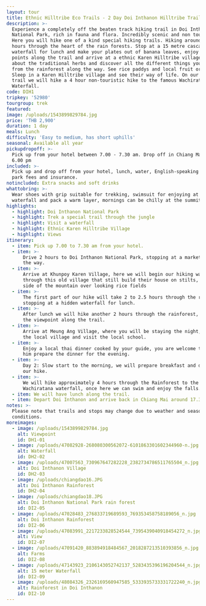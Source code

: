 ```yaml
---
layout: tour
title: Ethnic Hilltribe Eco Trails - 2 Day Doi Inthanon Hilltribe Trail
description: >-
  Experience a completely off the beaten track hiking trail in Doi Inthanon
  National Park, rich in fauna and flora. Incredibly scenic and non touristic.
  Here you will hike one of a kind special hiking trails. Hiking around 4 to 5
  hours through the heart of the rain forests. Stop at a 15 metre cascading
  waterfall for lunch and make your plates out of banana leaves, enjoy view
  points along the trail and arrive at a ethnic Karen Hilltribe village, learn
  about the traditional herbs and discover all the different things you can eat
  from the rainforest along the way. See rice paddys and local fruit orchards.
  Sleep in a Karen Hilltribe village and see their way of life. On our 2 day
  trail we will hike a 4 hour non-touristic hike to the famous Wachiratana
  Waterfall.
code: DIH1
tripkey: '52980'
tourgroup: trek
featured:
image: /uploads/1543899829784.jpg
price: 'THB 2,900'
duration: 1 day
meals: Lunch
difficulty: 'Easy to medium, has short uphills'
seasonal: Available all year
pickupdropoff: >-
  Pick up from your hotel between 7.00 - 7.30 am. Drop off in Chiang Mai around
  6.00 pm
included: >-
  Pick up and drop off from your hotel, lunch, water, English-speaking guide,
  park fees and insurance.
notincluded: Extra snacks and soft drinks
whattobring: >-
  Wear shoes with grip suitable for trekking, swimsuit for enjoying at the
  waterfall and pack a warm layer, mornings can be chilly at the summit.
highlights:
  - highlight: Doi Inthanon National Park
  - highlight: Trek a special trail through the jungle
  - highlight: Visit a waterfall
  - highlight: Ethnic Karen Hilltribe Village
  - highlight: Views
itinerary:
  - item: Pick up 7.00 to 7.30 am from your hotel.
  - item: >-
      Drive 2 hours to Doi Inthanon National Park, stopping at a market along
      the way.
  - item: >-
      Arrive at Khunpoy Karen Village, here we will begin our hiking walking
      through this old village that still build their house on stilts, on the
      side of the mountain over looking rice fields
  - item: >-
      The first part of our hike will take 2 to 2.5 hours through the rainforest
      stopping at a hidden waterfall for lunch.
  - item: >-
      After lunch we will hike another 2 hours through the rainforest, enjoying
      the viewpoint along the trail.
  - item: >-
      Arrive at Meung Ang Village, where you will be staying the night, explore
      the local village and visit the local school.
  - item: >-
      Enjoy a local thai dinner cooked by your guide, you are welcome to help
      him prepare the dinner for the evening.
  - item: >-
      Day 2: Slow start to the morning, we will prepare breakfast and depart for
      our hike.
  - item: >-
      We will hike approximately 4 hours through the Rainforest to the beautiful
      Wachiratana waterfall, once here we can swim and enjoy the falls.
  - item: We will have lunch along the trail.
  - item: Depart Doi Inthanon and arrive back in Chiang Mai around 17.30
notes: >-
  Please note that trails and stops may change due to weather and seasonal
  conditions.
moreimages:
  - image: /uploads/1543899829784.jpg
    alt: Viewpoint
    id: DH1-01
  - image: /uploads/47082928-268080300562072-6101863301602344960-n.jpg
    alt: Waterfall
    id: DH2-02
  - image: /uploads/47007563_730967647282228_2382734786511765504_n.jpg
    alt: Doi Inthanon Village
    id: DH2-03
  - image: /uploads/chiangdao16.JPG
    alt: Doi Inthanon Rainforest
    id: DH2-04
  - image: /uploads/chiangdao18.JPG
    alt: Doi Inthanon National Park rain forest
    id: DI2-05
  - image: /uploads/47028483_276833719689593_769353458758189056_n.jpg
    alt: Doi Inthanon Rainforest
    id: DI2-06
  - image: /uploads/47083991_2217233828524544_7395439040918454272_n.jpg
    alt: View
    id: DI2-07
  - image: /uploads/47091420_883894918484567_2018287213510393856_n.jpg
    alt: Farms
    id: DI2-08
  - image: /uploads/47143923_2106143052742137_5283435396196204544_n.jpg
    alt: 15 meter Waterfall
    id: DI2-09
  - image: /uploads/48084326_2326169560947585_5333935733331722240_n.jpg
    alt: Rainforest in Doi Inthanon
    id: DI2-10
---
```


